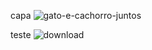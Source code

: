 capa
![gato-e-cachorro-juntos](https://github.com/MateusRamos10/Titanic_Kaggle/assets/43836795/75de0524-df97-47f7-85ba-70c9c12f1dee)


teste
![download](https://github.com/MateusRamos10/Titanic_Kaggle/assets/43836795/e53df101-8689-491e-8f21-c5760d830e42)
